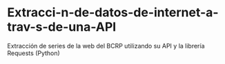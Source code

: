# Extracci-n-de-datos-de-internet-a-trav-s-de-una-API
Extracción de series de la web del BCRP utilizando su API y la librería Requests (Python) 
